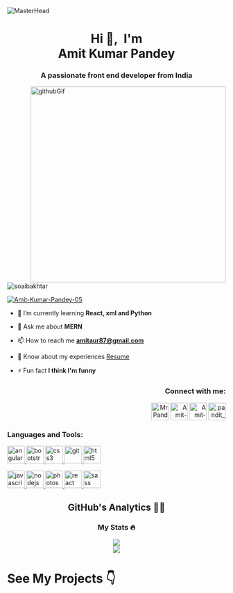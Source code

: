 ![MasterHead](https://camo.githubusercontent.com/1f034ebfc52e5fdcc097e7b3c6c9100e1fd606f5a99af8ea35f1d3a936bbfdfa/687474703a2f2f7777772e7072616d756b686469676974616c2e636f6d2f77702d636f6e74656e742f75706c6f6164732f323031382f30372f4e65772d504e432d416e696d617465642d42616e6e6572732e676966)
<h1 align="center">Hi 👋,&nbsp; I'm </br>Amit Kumar Pandey
</h1>
<h3 align="center">A passionate front end developer from India</h3>
<div display="flex">
<div>
<img src="https://camo.githubusercontent.com/cae12fddd9d6982901d82580bdf321d81fb299141098ca1c2d4891870827bf17/68747470733a2f2f6d69726f2e6d656469756d2e636f6d2f6d61782f313336302f302a37513379765349765f7430696f4a2d5a2e676966" alt="githubGif" align="right" width="450px"/>
</div>
<div>
<p align="left"> <img src="https://komarev.com/ghpvc/?username=Amit-Kumar-Pandey-05&label=Profile%20views&color=0e75b6&style=flat" alt="soaibakhtar" /> </p>

<p align="left"> <a href="https://twitter.com/Amit-Kumar-Pandey-05" target="blank"><img src="https://img.shields.io/twitter/follow/Amit-Kumar-Pandey-05?logo=twitter&style=for-the-badge" alt="Amit-Kumar-Pandey-05" /></a> </p>

- 🌱 I’m currently learning **React, xml and Python**

- 💬 Ask me about **MERN**

- 📫 How to reach me **amitaur87@gmail.com**

- 📄 Know about my experiences [Resume](/https://drive.google.com/)

- ⚡ Fun fact **I think I'm funny**

<h3 align="right">Connect with me:</h3>
<p align="right">
<a href="https://twitter.com/MrPande27810951" target="blank"><img align="center" src="https://img.icons8.com/bubbles/2x/twitter-circled.png" alt="MrPande27810951" height="40" width="40" /></a>
<a href="https://www.linkedin.com/in/chini0507" target="blank"><img align="center" src="https://img.icons8.com/doodle/2x/linkedin-circled.png" alt="Amit-Kumar-Pandey-05" height="40" width="40" /></a>
<a href="https://www.facebook.com/profile.php?id=100081892569970" target="blank"><img align="center" src="https://img.icons8.com/bubbles/2x/facebook-new.png" alt="Amit-Kumar-Pandey-05" height="40" width="40" /></a>
<a href="https://instagram.com/pandit_0507" target="blank"><img align="center" src="https://img.icons8.com/bubbles/2x/instagram-new--v2.png" alt="pandit_0507" height="40" width="40" /></a>
</p>
</div>
</div>
<h3 align="left">Languages and Tools:</h3>
<p align="left"> 

<a href="https://angular.io" target="_blank" rel="noreferrer">  <img
      src="https://angular.io/assets/images/logos/angular/angular.svg" alt="angular" width="40" height="40"/>
 </a>  <a
    href="https://getbootstrap.com" target="_blank" rel="noreferrer"> <img
      src="https://img.icons8.com/color/2x/bootstrap.png" alt="bootstrap" width="40" height="40" /> </a>  <a
    href="https://www.w3schools.com/css/" target="_blank" rel="noreferrer"> <img
      src="https://img.icons8.com/color/2x/css3.png" alt="css3"
      width="40" height="40" /> </a>  <a
    href="https://git-scm.com/" target="_blank" rel="noreferrer"> <img
      src="https://img.icons8.com/color/2x/git.png" alt="git" width="40" height="40" /> </a>  <a
    href="https://www.w3.org/html/" target="_blank" rel="noreferrer"> <img
      src="https://img.icons8.com/color/2x/html-5.png"
      alt="html5" width="40" height="40" /> </a>

 <a href="https://developer.mozilla.org/en-US/docs/Web/JavaScript"
    target="_blank" rel="noreferrer"> <img
      src="https://img.icons8.com/color/2x/javascript.png"
      alt="javascript" width="40" height="40" /> </a>  <a
    href="https://nodejs.org" target="_blank" rel="noreferrer"> <img
      src="https://img.icons8.com/color/2x/nodejs.png"
      alt="nodejs" width="40" height="40" /> </a>  <a href="https://www.photoshop.com/en" target="_blank"
    rel="noreferrer"> <img
      src="https://img.icons8.com/color-glass/2x/adobe-photoshop.png" alt="photoshop"
      width="40" height="40" /> </a>  <a href="https://reactjs.org/" target="_blank" rel="noreferrer"> <img
      src="https://img.icons8.com/color/2x/react-native.png"
      alt="react" width="40" height="40" /> </a>   <a href="https://sass-lang.com" target="_blank" rel="noreferrer"> <img
      src="https://img.icons8.com/color/2x/sass.png" alt="sass" width="40"
      height="40" /> </a> 


</p>
</hr>

<h2 align="center">GitHub's Analytics 🕵️‍♀️</h2>
</hr>

 <div align="center">
  <h3 align="center"> My Stats 🔥</h3>
<picture>
<source 
  srcset="https://github-readme-stats.vercel.app/api?username=Amit-Kumar-Pandey-05&show_icons=true&theme=onedark"
  media="(prefers-color-scheme: dark)"
/>
<source
  srcset="https://github-readme-stats.vercel.app/api?username=Amit-Kumar-Pandey-05&show_icons=true"
  media="(prefers-color-scheme: dark), (prefers-color-scheme: no-preference)"
/>
<img src="https://github-readme-stats.vercel.app/api?username=Amit-Kumar-Pandey-05&show_icons=true" />
</picture>
</div>

<div align="center">
  <picture>
<source 
  srcset="https://github-readme-stats.vercel.app/api/top-langs/?username=Amit-Kumar-Pandey-05&layout=compact&theme=onedark"
  media="(prefers-color-scheme: dark)"
/>
<source
  srcset="https://github-readme-stats.vercel.app/api/top-langs/?username=Amit-Kumar-Pandey-05&layout=compact"
  media="(prefers-color-scheme: light), (prefers-color-scheme: no-preference)"
/>
<img src="https://github-readme-stats.vercel.app/top-langs/?username=Amit-Kumar-Pandey-05&show_icons=true&layout=compact" />
</picture>
</div>

<h1>See My Projects 👇</h1>
